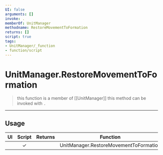 ```yaml
---
UI: false
arguments: []
invoke: .
memberOf: UnitManager
methodname: RestoreMovementToFormation
returns: []
script: true
tags:
- UnitManager/_function
- function/script
---
```

# UnitManager.RestoreMovementToFormation
> this function is a member of [[UnitManager]]
> this method can be invoked with `.`
-----
## Usage
|  UI | Script | Returns | Function | Arguments |
|:---:|:------:|-------:|:--------:|:---------|
| |✓||UnitManager.RestoreMovementToFormation||
